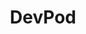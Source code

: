 ---
codehost: https://github.com/loft-sh/devpod
logohandle: devpodsh
sort: devpod
title: DevPod
twitter: https://x.com/devpod_sh
website: https://devpod.sh/
---